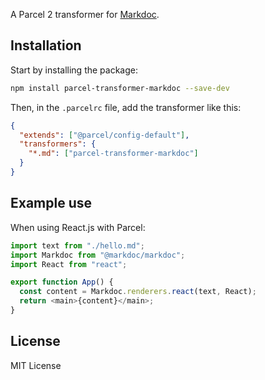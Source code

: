 A Parcel 2 transformer for [Markdoc](https://markdoc.io/).

## Installation

Start by installing the package:

```bash
npm install parcel-transformer-markdoc --save-dev
```

Then, in the `.parcelrc` file, add the transformer like this:

```json
{
  "extends": ["@parcel/config-default"],
  "transformers": {
    "*.md": ["parcel-transformer-markdoc"]
  }
}
```

## Example use

When using React.js with Parcel:

```js
import text from "./hello.md";
import Markdoc from "@markdoc/markdoc";
import React from "react";

export function App() {
  const content = Markdoc.renderers.react(text, React);
  return <main>{content}</main>;
}
```

## License

MIT License
